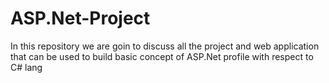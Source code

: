 # ASP.Net-Project
In this repository we are goin to discuss all the project and web application that can be used to build basic concept of ASP.Net profile with respect to C# lang
